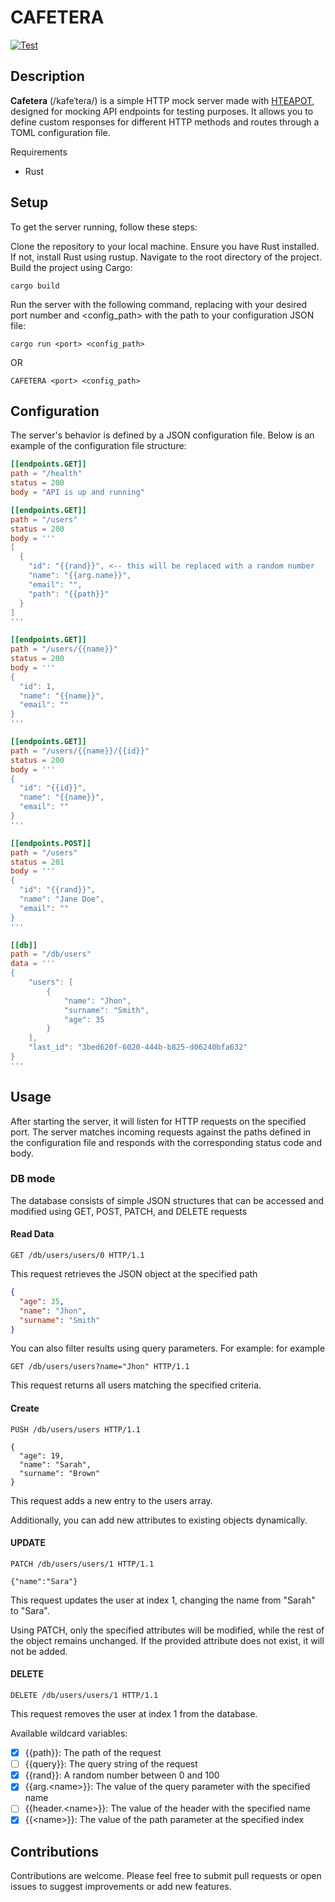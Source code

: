 # CAFETERA
[![Test](https://github.com/Az107/Cafetera/actions/workflows/test.yml/badge.svg)](https://github.com/Az107/Cafetera/actions/workflows/test.yml)

## Description

**Cafetera** (/kafeˈteɾa/) is a simple HTTP mock server made with [HTEAPOT](https://github.com/az107/hteapot), designed for mocking API endpoints for testing purposes. It allows you to define custom responses for different HTTP methods and routes through a TOML configuration file.

Requirements
- Rust

## Setup

To get the server running, follow these steps:

Clone the repository to your local machine.
Ensure you have Rust installed. If not, install Rust using rustup.
Navigate to the root directory of the project.
Build the project using Cargo:
```shell
cargo build
```

Run the server with the following command, replacing <port> with your desired port number and <config_path> with the path to your configuration JSON file:
```shell
cargo run <port> <config_path>
```
OR

```shell
CAFETERA <port> <config_path>
```

## Configuration

The server's behavior is defined by a JSON configuration file. Below is an example of the configuration file structure:

```toml
[[endpoints.GET]]
path = "/health"
status = 200
body = "API is up and running"

[[endpoints.GET]]
path = "/users"
status = 200
body = '''
[
  {
    "id": "{{rand}}", <-- this will be replaced with a random number
    "name": "{{arg.name}}",
    "email": "",
    "path": "{{path}}"
  }
]
'''

[[endpoints.GET]]
path = "/users/{{name}}"
status = 200
body = '''
{
  "id": 1,
  "name": "{{name}}",
  "email": ""
}
'''

[[endpoints.GET]]
path = "/users/{{name}}/{{id}}"
status = 200
body = '''
{
  "id": "{{id}}",
  "name": "{{name}}",
  "email": ""
}
'''

[[endpoints.POST]]
path = "/users"
status = 201
body = '''
{
  "id": "{{rand}}",
  "name": "Jane Doe",
  "email": ""
}
'''

[[db]]
path = "/db/users"
data = '''
{
    "users": [
        {
            "name": "Jhon",
            "surname": "Smith",
            "age": 35
        }
    ],
    "last_id": "3bed620f-6020-444b-b825-d06240bfa632"
}
'''
```
## Usage

After starting the server, it will listen for HTTP requests on the specified port. The server matches incoming requests against the paths defined in the configuration file and responds with the corresponding status code and body.

### DB mode
The database consists of simple JSON structures that can be accessed and modified using GET, POST, PATCH, and DELETE requests

#### Read Data
```HTTP
GET /db/users/users/0 HTTP/1.1
```
This request retrieves the JSON object at the specified path
```JSON
{
  "age": 35,
  "name": "Jhon",
  "surname": "Smith"
}
```
You can also filter results using query parameters. For example:
for example
```HTTP
GET /db/users/users?name="Jhon" HTTP/1.1
```
This request returns all users matching the specified criteria.


#### Create

```HTTP
PUSH /db/users/users HTTP/1.1

{
  "age": 19,
  "name": "Sarah",
  "surname": "Brown"
}
```
This request adds a new entry to the users array.

Additionally, you can add new attributes to existing objects dynamically.

#### UPDATE

```HTTP
PATCH /db/users/users/1 HTTP/1.1

{"name":"Sara"}
```
This request updates the user at index 1, changing the name from "Sarah" to "Sara".

Using PATCH, only the specified attributes will be modified, while the rest of the object remains unchanged. If the provided attribute does not exist, it will not be added.

#### DELETE

```HTTP
DELETE /db/users/users/1 HTTP/1.1
```

This request removes the user at index 1 from the database.




Available wildcard variables:
- [x] {{path}}: The path of the request
- [ ] {{query}}: The query string of the request
- [x] {{rand}}: A random number between 0 and 100
- [x] {{arg.\<name\>}}: The value of the query parameter with the specified name
- [ ] {{header.\<name\>}}: The value of the header with the specified name
- [x] {{\<name\>}}: The value of the path parameter at the specified index

## Contributions

Contributions are welcome. Please feel free to submit pull requests or open issues to suggest improvements or add new features.
